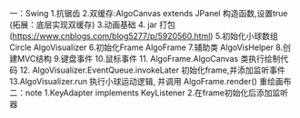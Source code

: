 一：Swing
    1.抗锯齿
    2.双缓存:AlgoCanvas extends JPanel 构造函数,设置true
        (拓展：底层实现双缓存)
    3.动画基础
    4. jar 打包(https://www.cnblogs.com/blog5277/p/5920560.html)
    5.初始化小球数组   Circle     AlgoVisualizer
    6.初始化Frame      AlgoFrame
    7.辅助类           AlgoVisHelper
    8.创建MVC结构
    9.键盘事件
    10.鼠标事件
    11. AlgoFrame.AlgoCanvas 类执行绘制代码
    12. AlgoVisualizer.EventQueue.invokeLater 
        初始化frame,并添加监听事件
    13.AlgoVisualizer.run 执行小球运动逻辑,
        并调用 AlgoFrame.render() 重绘画布
二：note
    1.KeyAdapter implements KeyListener
    2.在frame初始化后添加监听器